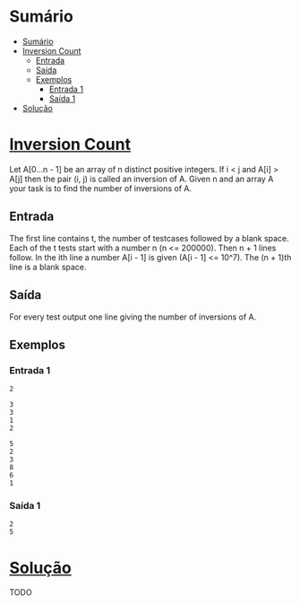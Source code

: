 # Sumário

- [Sumário](#sumário)
- [Inversion Count](#inversion-count)
  - [Entrada](#entrada)
  - [Saída](#saída)
  - [Exemplos](#exemplos)
    - [Entrada 1](#entrada-1)
    - [Saída 1](#saída-1)
- [Solução](#solução)

# [Inversion Count](https://vjudge.net/problem/SPOJ-INVCNT)

Let A[0...n - 1] be an array of n distinct positive integers. If i < j and A[i] > A[j] then the pair (i, j) is called an inversion of A. Given n and an array A your task is to find the number of inversions of A.

## Entrada

The first line contains t, the number of testcases followed by a blank space. Each of the t tests start with a number n (n <= 200000). Then n + 1 lines follow. In the ith line a number A[i - 1] is given (A[i - 1] <= 10^7). The (n + 1)th line is a blank space.

## Saída

For every test output one line giving the number of inversions of A.

## Exemplos

### Entrada 1
```
2

3
3
1
2

5
2
3
8
6
1
```

### Saída 1
```
2
5
```

# [Solução](./solution.cpp)

TODO
